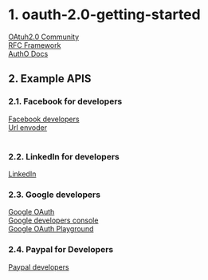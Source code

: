 # 1. oauth-2.0-getting-started
[OAtuh2.0 Community](https://oauth.net/2/)<br>
[RFC Framework](https://tools.ietf.org/html/rfc6749)<br>
[AuthO Docs](https://auth0.com/docs/protocols/protocol-oauth2)

## 2. Example APIS
### 2.1. Facebook for developers
[Facebook developers](https://developers.facebook.com/)<br>
[Url envoder](https://www.urlencoder.org/)<br><br>
### 2.2. LinkedIn for developers
[LinkedIn](https://www.linkedin.com/developers/)
### 2.3. Google developers
[Google OAuth](https://developers.google.com/identity/protocols/oauth2)<br>
[Google developers console](https://console.developers.google.com/)<br>
[Google OAuth Playground](https://developers.google.com/oauthplayground/)<br>
### 2.4. Paypal for Developers
[Paypal developers](https://developer.paypal.com/home)
